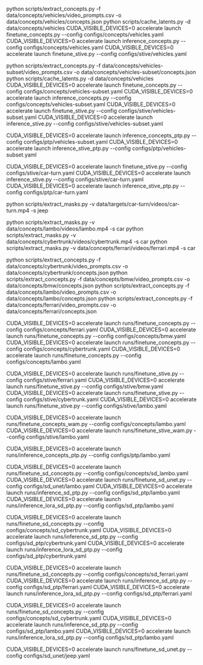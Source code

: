 python scripts/extract_concepts.py -f data/concepts/vehicles/video_prompts.csv -o data/concepts/vehicles/concepts.json
python scripts/cache_latents.py -d data/concepts/vehicles
CUDA_VISIBLE_DEVICES=0 accelerate launch finetune_concepts.py --config configs/concepts/vehicles.yaml
CUDA_VISIBLE_DEVICES=0 accelerate launch inference_concepts.py --config configs/concepts/vehicles.yaml
CUDA_VISIBLE_DEVICES=0 accelerate launch finetune_stive.py --config configs/stive/vehicles.yaml


python scripts/extract_concepts.py -f data/concepts/vehicles-subset/video_prompts.csv -o data/concepts/vehicles-subset/concepts.json
python scripts/cache_latents.py -d data/concepts/vehicles
CUDA_VISIBLE_DEVICES=0 accelerate launch finetune_concepts.py --config configs/concepts/vehicles-subset.yaml
CUDA_VISIBLE_DEVICES=0 accelerate launch inference_concepts.py --config configs/concepts/vehicles-subset.yaml
CUDA_VISIBLE_DEVICES=0 accelerate launch finetune_stive.py --config configs/stive/vehicles-subset.yaml
CUDA_VISIBLE_DEVICES=0 accelerate launch inference_stive.py --config configs/stive/vehicles-subset.yaml

CUDA_VISIBLE_DEVICES=0 accelerate launch inference_concepts_ptp.py --config configs/ptp/vehicles-subset.yaml
CUDA_VISIBLE_DEVICES=0 accelerate launch inference_stive_ptp.py --config configs/ptp/vehicles-subset.yaml


CUDA_VISIBLE_DEVICES=0 accelerate launch finetune_stive.py --config configs/stive/car-turn.yaml
CUDA_VISIBLE_DEVICES=0 accelerate launch inference_stive.py --config configs/stive/car-turn.yaml
CUDA_VISIBLE_DEVICES=0 accelerate launch inference_stive_ptp.py --config configs/ptp/car-turn.yaml


python scripts/extract_masks.py -v data/targets/car-turn/videos/car-turn.mp4 -s jeep

python scripts/extract_masks.py -v data/concepts/lambo/videos/lambo.mp4 -s car
python scripts/extract_masks.py -v data/concepts/cybertrunk/videos/cybertrunk.mp4 -s car
python scripts/extract_masks.py -v data/concepts/ferrari/videos/ferrari.mp4 -s car

python scripts/extract_concepts.py -f data/concepts/cybertrunk/video_prompts.csv -o data/concepts/cybertrunk/concepts.json
python scripts/extract_concepts.py -f data/concepts/bmw/video_prompts.csv -o data/concepts/bmw/concepts.json
python scripts/extract_concepts.py -f data/concepts/lambo/video_prompts.csv -o data/concepts/lambo/concepts.json
python scripts/extract_concepts.py -f data/concepts/ferrari/video_prompts.csv -o data/concepts/ferrari/concepts.json




CUDA_VISIBLE_DEVICES=0 accelerate launch runs/finetune_concepts.py --config configs/concepts/ferrari.yaml
CUDA_VISIBLE_DEVICES=0 accelerate launch runs/finetune_concepts.py --config configs/concepts/bmw.yaml
CUDA_VISIBLE_DEVICES=0 accelerate launch runs/finetune_concepts.py --config configs/concepts/cybertrunk.yaml
CUDA_VISIBLE_DEVICES=0 accelerate launch runs/finetune_concepts.py --config configs/concepts/lambo.yaml


CUDA_VISIBLE_DEVICES=0 accelerate launch runs/finetune_stive.py --config configs/stive/ferrari.yaml
CUDA_VISIBLE_DEVICES=0 accelerate launch runs/finetune_stive.py --config configs/stive/bmw.yaml
CUDA_VISIBLE_DEVICES=0 accelerate launch runs/finetune_stive.py --config configs/stive/cybertrunk.yaml
CUDA_VISIBLE_DEVICES=0 accelerate launch runs/finetune_stive.py --config configs/stive/lambo.yaml



CUDA_VISIBLE_DEVICES=0 accelerate launch runs/finetune_concepts_wam.py --config configs/concepts/lambo.yaml
CUDA_VISIBLE_DEVICES=0 accelerate launch runs/finetune_stive_wam.py --config configs/stive/lambo.yaml

CUDA_VISIBLE_DEVICES=0 accelerate launch runs/inference_concepts_ptp.py --config configs/ptp/lambo.yaml



CUDA_VISIBLE_DEVICES=0 accelerate launch runs/finetune_sd_concepts.py --config configs/concepts/sd_lambo.yaml
CUDA_VISIBLE_DEVICES=0 accelerate launch runs/finetune_sd_unet.py --config configs/sd_unet/lambo.yaml
CUDA_VISIBLE_DEVICES=0 accelerate launch runs/inference_sd_ptp.py --config configs/sd_ptp/lambo.yaml
CUDA_VISIBLE_DEVICES=0 accelerate launch runs/inference_lora_sd_ptp.py --config configs/sd_ptp/lambo.yaml

CUDA_VISIBLE_DEVICES=0 accelerate launch runs/finetune_sd_concepts.py --config configs/concepts/sd_cybertrunk.yaml
CUDA_VISIBLE_DEVICES=0 accelerate launch runs/inference_sd_ptp.py --config configs/sd_ptp/cybertrunk.yaml
CUDA_VISIBLE_DEVICES=0 accelerate launch runs/inference_lora_sd_ptp.py --config configs/sd_ptp/cybertrunk.yaml


CUDA_VISIBLE_DEVICES=0 accelerate launch runs/finetune_sd_concepts.py --config configs/concepts/sd_ferrari.yaml
CUDA_VISIBLE_DEVICES=0 accelerate launch runs/inference_sd_ptp.py --config configs/sd_ptp/ferrari.yaml
CUDA_VISIBLE_DEVICES=0 accelerate launch runs/inference_lora_sd_ptp.py --config configs/sd_ptp/ferrari.yaml

CUDA_VISIBLE_DEVICES=0 accelerate launch runs/finetune_sd_concepts.py --config configs/concepts/sd_cybertrunk.yaml
CUDA_VISIBLE_DEVICES=0 accelerate launch runs/inference_sd_ptp.py --config configs/sd_ptp/lambo.yaml
CUDA_VISIBLE_DEVICES=0 accelerate launch runs/inference_lora_sd_ptp.py --config configs/sd_ptp/lambo.yaml

CUDA_VISIBLE_DEVICES=0 accelerate launch runs/finetune_sd_unet.py --config configs/sd_unet/jeep.yaml